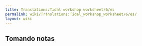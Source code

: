 ```yaml
---
title: Translations:Tidal workshop worksheet/6/es
permalink: wiki/Translations:Tidal_workshop_worksheet/6/es/
layout: wiki
---
```


## Tomando notas
